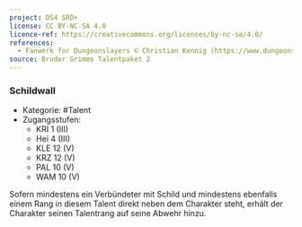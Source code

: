```yaml
---
project: DS4 SRD+
license: CC BY-NC-SA 4.0
licence-ref: https://creativecommons.org/licenses/by-nc-sa/4.0/
references: 
  - Fanwerk for Dungeonslayers © Christian Kennig (https://www.dungeonslayers.net/)
source: Bruder Grimms Talentpaket 2
---
```


### Schildwall

- Kategorie: #Talent
- Zugangsstufen:
  - KRI 1 (III)
  - Hei 4 (III)
  - KLE 12 (V)
  - KRZ 12 (V)
  - PAL 10 (V)
  - WAM 10 (V)

Sofern mindestens ein Verbündeter mit Schild und mindestens ebenfalls einem Rang in diesem Talent direkt neben dem Charakter steht, erhält der Charakter seinen Talentrang auf seine Abwehr hinzu.

